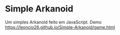 # Simple Arkanoid

Um simples Arkanoid feito em JavaScript. Demo https://leoncio26.github.io/Simple-Arkanoid/game.html
